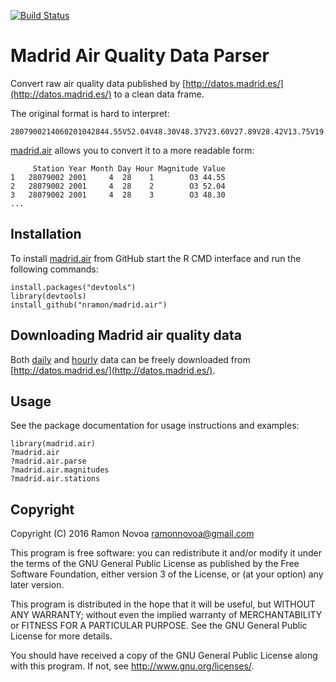 [![Build Status](https://travis-ci.org/nramon/madrid.air.svg?branch=master)](https://travis-ci.org/nramon/madrid.air)

# Madrid Air Quality Data Parser

Convert raw air quality data published by [http://datos.madrid.es/](http://datos.madrid.es/) to a clean data frame.

The original format is hard to interpret:

```
2807900214060201042844.55V52.04V48.30V48.37V23.60V27.89V28.42V13.75V19.11V38.89V26.32V27.05V41.60V46.91V58.52V77.15V74.55V60.91V52.33V46.20V23.47V9.500V12.24V18.92V
```

[madrid.air](https://github.com/nramon/madrid.air) allows you to convert it to a more readable form:

```
     Station Year Month Day Hour Magnitude Value
1	28079002 2001     4  28    1        O3 44.55
2	28079002 2001     4  28    2        O3 52.04
3	28079002 2001     4  28    3        O3 48.30
...
```

## Installation

To install [madrid.air](https://github.com/nramon/madrid.air) from GitHub start the R CMD interface and run the following commands:

```
install.packages("devtools")
library(devtools)
install_github("nramon/madrid.air")
```

## Downloading Madrid air quality data

Both [daily](http://datos.madrid.es/sites/v/index.jsp?vgnextoid=aecb88a7e2b73410VgnVCM2000000c205a0aRCRD&vgnextchannel=374512b9ace9f310VgnVCM100000171f5a0aRCRD) and [hourly](http://datos.madrid.es/sites/v/index.jsp?vgnextoid=f3c0f7d512273410VgnVCM2000000c205a0aRCRD&vgnextchannel=374512b9ace9f310VgnVCM100000171f5a0aRCRD) data can be freely downloaded from [http://datos.madrid.es/](http://datos.madrid.es/).

## Usage

See the package documentation for usage instructions and examples:

```
library(madrid.air)
?madrid.air
?madrid.air.parse
?madrid.air.magnitudes
?madrid.air.stations
```

## Copyright

Copyright (C) 2016 Ramon Novoa <ramonnovoa@gmail.com>

This program is free software: you can redistribute it and/or modify
it under the terms of the GNU General Public License as published by
the Free Software Foundation, either version 3 of the License, or
(at your option) any later version.

This program is distributed in the hope that it will be useful,
but WITHOUT ANY WARRANTY; without even the implied warranty of
MERCHANTABILITY or FITNESS FOR A PARTICULAR PURPOSE.  See the
GNU General Public License for more details.

You should have received a copy of the GNU General Public License
along with this program.  If not, see <http://www.gnu.org/licenses/>.
